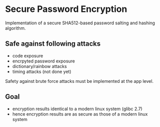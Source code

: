 Secure Password Encryption
==========================

Implementation of a secure SHA512-based password salting and hashing algorithm.

Safe against following attacks
-----------------------------
* code exposure
* encrpyted password exposure
* dictionary/rainbow attacks
* timing attacks (not done yet)

Safety against brute force attacks must be implemented at the app level. 

Goal
------
* encryption results identical to a modern linux system (glibc 2.7)
* hence encryption results are as secure as those of a modern linux system